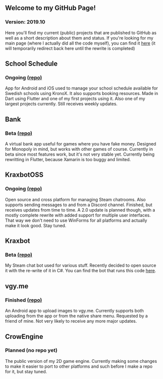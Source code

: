 ## Welcome to my GitHub Page!
### Version: 2019.10

Here you'll find my current (public) projects that are published to GitHub as well as a short description about them and status.
If you're looking for my main page (where I actually did all the code myself), you can find it [here](https://kraxarn.com) (it will temporarily redirect back here until the rewrite is completed)

## School Schedule
### Ongoing [(repo)](https://github.com/kraxarn/school_schedule)
App for Android and iOS used to manage your school schedule available for Swedish schools using KronoX. It also supports booking resources. Made in Dart using Flutter and one of my first projects using it. Also one of my largest projects currently. Still receives weekly updates.

## Bank
### Beta [(repo)](https://github.com/kraxarn/Bank)
A virtual bank app useful for games where you have fake money. Designed for Monopoly in mind, but works with other games of course. Currently in beta since most features work, but it's not very stable yet. Currently being rewritting in Flutter, because Xamarin is too buggy and limited.

## KraxbotOSS
### Ongoing [(repo)](https://github.com/kraxarn/KraxbotOSS)
Open source and cross platform for managing Steam chatrooms. Also supports sending messages to and from a Discord channel. Finished, but receives updates from time to time. A 2.0 update is planned though, with a mostly complete rewrite with added support for multiple user interfaces. That way we don't need to use WinForms for all platforms and actually make it look good. Stay tuned.

## Kraxbot
### Beta [(repo)](https://github.com/kraxarn/dashe4)
My Steam chat bot used for various stuff. Recently decided to open source it with the re-write of it in C#. You can find the bot that runs this code [here](https://steamcommunity.com/id/kraxbot).

## vgy.me
### Finished [(repo)](https://github.com/kraxarn/vgyme)
An Android app to upload images to vgy.me. Currently supports both uploading from the app or from the native share menu. Requested by a friend of mine. Not very likely to receive any more major updates.

## CrowEngine
### Planned (no repo yet)
The public version of my 2D game engine. Currently making some changes to make it easier to port to other platforms and such before I make a repo for it, but stay tuned.
